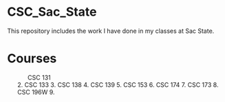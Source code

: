 # CSC_Sac_State
This repository includes the work I have done in my classes at Sac State.

# Courses
<ul> 
  <ol>CSC 131 </ol>
  2. CSC 133
3. CSC 138
4. CSC 139
5. CSC 153
6. CSC 174
7. CSC 173
8. CSC 196W
9.
</ul>

